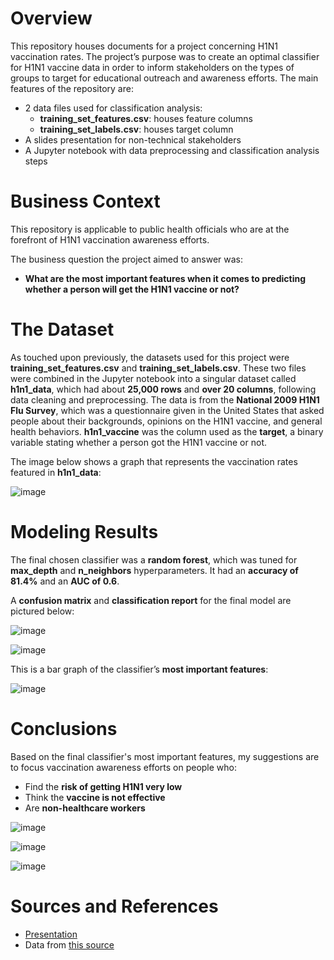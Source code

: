 # Overview 

This repository houses documents for a project concerning H1N1 vaccination rates. The project’s purpose was to create an optimal classifier for H1N1 vaccine data in order to inform stakeholders on the types of groups to target for educational outreach and awareness efforts. The main features of the repository are: 
* 2 data files used for classification analysis:
  * <b>training_set_features.csv</b>: houses feature columns
  * <b>training_set_labels.csv</b>: houses target column
* A slides presentation for non-technical stakeholders 
* A Jupyter notebook with data preprocessing and classification analysis steps 

# Business Context
This repository is applicable to public health officials who are at the forefront of H1N1 vaccination awareness efforts. 

The business question the project aimed to answer was: 
* <b>What are the most important features when it comes to predicting whether a person will get the H1N1 vaccine or not?</b>  

# The Dataset
As touched upon previously, the datasets used for this project were <b>training_set_features.csv</b> and <b>training_set_labels.csv</b>. These two files were combined in the Jupyter notebook into a singular dataset called <b>h1n1_data</b>, which had about <b>25,000 rows</b> and <b>over 20 columns</b>, following data cleaning and preprocessing. The data is from the <b>National 2009 H1N1 Flu Survey</b>, which was a questionnaire given in the United States that asked people about their backgrounds, opinions on the H1N1 vaccine, and general health behaviors. <b>h1n1_vaccine</b> was the column used as the <b>target</b>, a binary variable stating whether a person got the H1N1 vaccine or not.  

The image below shows a graph that represents the vaccination rates featured in <b>h1n1_data</b>:

![image](https://github.com/jbenedito99/Flatiron-Phase-3-Project/assets/125815448/8adadb49-e791-46b6-8d15-b2d04d0ed98d)

# Modeling Results 
The final chosen classifier was a <b>random forest</b>, which was tuned for <b>max_depth</b> and <b>n_neighbors</b> hyperparameters. It had an <b>accuracy of 81.4%</b> and an <b>AUC of 0.6</b>. 

A <b>confusion matrix</b> and <b>classification report</b> for the final model are pictured below: 

![image](https://github.com/jbenedito99/Flatiron-Phase-3-Project/assets/125815448/d9c42ab6-2a39-4780-a0ab-ec37a823e187)

![image](https://github.com/jbenedito99/Flatiron-Phase-3-Project/assets/125815448/044d2c84-82d7-4aa3-9ce6-0aee89160622)

This is a bar graph of the classifier’s <b>most important features</b>:

![image](https://github.com/jbenedito99/Flatiron-Phase-3-Project/assets/125815448/d9283e00-5ff3-4b1d-9d91-9e010c126d87)

# Conclusions
Based on the final classifier's most important features, my suggestions are to focus vaccination awareness efforts on people who:
* Find the <b>risk of getting H1N1 very low</b>
* Think the <b>vaccine is not effective</b>
* Are <b>non-healthcare workers</b>

![image](https://github.com/jbenedito99/Flatiron-Phase-3-Project/assets/125815448/7757a1a0-3bd8-4abd-a7a3-b9c34a84f638)

![image](https://github.com/jbenedito99/Flatiron-Phase-3-Project/assets/125815448/9e6d5a84-0e86-4997-999e-bb3fcacdde41)

![image](https://github.com/jbenedito99/Flatiron-Phase-3-Project/assets/125815448/5ed61d06-5c29-47f3-b524-858d2ec7b796)

# Sources and References
* [Presentation](https://docs.google.com/presentation/d/11idQQxp08yuHkJdn-PUnoPRLKYkx3yPKOOZXnxXVGuY/edit?usp=sharing) 
* Data from [this source](https://www.drivendata.org/competitions/66/flu-shot-learning/page/210/) 
